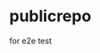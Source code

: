# publicrepo
for e2e test




























































































































































































































































































































































































































































































































































































































































































































































































































































































































































































































































